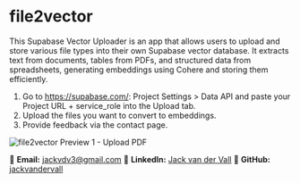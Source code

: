 # file2vector
This Supabase Vector Uploader is an app that allows users to upload and store various file types into their own Supabase vector database. It extracts text from documents, tables from PDFs, and structured data from spreadsheets, generating embeddings using Cohere and storing them efficiently.

1. Go to https://supabase.com/: Project Settings > Data API and paste your Project URL + service_role into the Upload tab.
2. Upload the files you want to convert to embeddings.
3. Provide feedback via the contact page.

![file2vector Preview 1 - Upload PDF](https://github.com/user-attachments/assets/1edfcc7d-116c-41b7-b2c9-70633ff7aace)

📧 **Email:** [jackvdv3@gmail.com](mailto:jackvdv3@gmail.com)
💼 **LinkedIn:** [Jack van der Vall](https://www.linkedin.com/in/yourjackvandervall)
📂 **GitHub:** [jackvandervall](https://github.com/jackvandervall)
